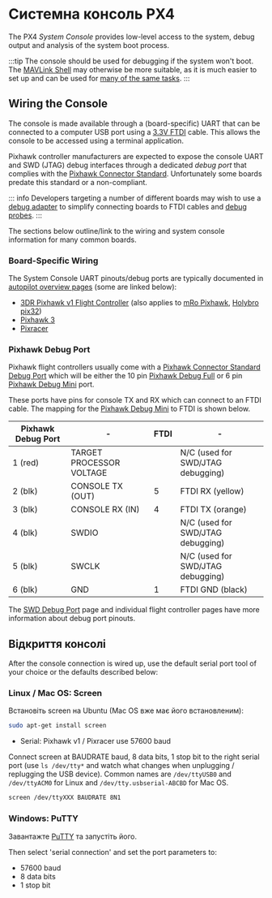 # Системна консоль PX4

The PX4 _System Console_ provides low-level access to the system, debug output and analysis of the system boot process.

:::tip
The console should be used for debugging if the system won't boot. The [MAVLink Shell](../debug/mavlink_shell.md) may otherwise be more suitable, as it is much easier to set up and can be used for [many of the same tasks](../debug/consoles.md#console_vs_shell).
:::

## Wiring the Console

The console is made available through a (board-specific) UART that can be connected to a computer USB port using a [3.3V FTDI](https://www.digikey.com/en/products/detail/TTL-232R-3V3/768-1015-ND/1836393) cable. This allows the console to be accessed using a terminal application.

Pixhawk controller manufacturers are expected to expose the console UART and SWD (JTAG) debug interfaces through a dedicated _debug port_ that complies with the [Pixhawk Connector Standard](#pixhawk_debug_port). Unfortunately some boards predate this standard or a non-compliant.

::: info Developers targeting a number of different boards may wish to use a [debug adapter](../debug/swd_debug.md#debug-adapters) to simplify connecting boards to FTDI cables and [debug probes](../debug/swd_debug.md#debug-probes-for-px4-hardware).
:::

The sections below outline/link to the wiring and system console information for many common boards.

### Board-Specific Wiring

The System Console UART pinouts/debug ports are typically documented in [autopilot overview pages](../flight_controller/index.md) (some are linked below):

- [3DR Pixhawk v1 Flight Controller](../flight_controller/pixhawk.md#console-port) (also applies to [mRo Pixhawk](../flight_controller/mro_pixhawk.md#debug-ports), [Holybro pix32](../flight_controller/holybro_pix32.md#debug-port))
- [Pixhawk 3](../flight_controller/pixhawk3_pro.md#debug-port)
- [Pixracer](../flight_controller/pixracer.md#debug-port)

<a id="pixhawk_debug_port"></a>

### Pixhawk Debug Port

Pixhawk flight controllers usually come with a [Pixhawk Connector Standard Debug Port](../debug/swd_debug.md#pixhawk-connector-standard-debug-ports) which will be either the 10 pin [Pixhawk Debug Full](../debug/swd_debug.md#pixhawk-debug-full) or 6 pin [Pixhawk Debug Mini](../debug/swd_debug.md#pixhawk-debug-mini) port.

These ports have pins for console TX and RX which can connect to an FTDI cable. The mapping for the [Pixhawk Debug Mini](../debug/swd_debug.md#pixhawk-debug-mini) to FTDI is shown below.

| Pixhawk Debug Port | -                        | FTDI | -                                 |
| ------------------ | ------------------------ | ---- | --------------------------------- |
| 1 (red)            | TARGET PROCESSOR VOLTAGE |      | N/C (used for SWD/JTAG debugging) |
| 2 (blk)            | CONSOLE TX (OUT)         | 5    | FTDI RX (yellow)                  |
| 3 (blk)            | CONSOLE RX (IN)          | 4    | FTDI TX (orange)                  |
| 4 (blk)            | SWDIO                    |      | N/C (used for SWD/JTAG debugging) |
| 5 (blk)            | SWCLK                    |      | N/C (used for SWD/JTAG debugging) |
| 6 (blk)            | GND                      | 1    | FTDI GND (black)                  |

The [SWD Debug Port](../debug/swd_debug.md) page and individual flight controller pages have more information about debug port pinouts.

## Відкриття консолі

After the console connection is wired up, use the default serial port tool of your choice or the defaults described below:

### Linux / Mac OS: Screen

Встановіть screen на Ubuntu (Mac OS вже має його встановленим):

```sh
sudo apt-get install screen
```

- Serial: Pixhawk v1 / Pixracer use 57600 baud

Connect screen at BAUDRATE baud, 8 data bits, 1 stop bit to the right serial port (use `ls /dev/tty*` and watch what changes when unplugging / replugging the USB device). Common names are `/dev/ttyUSB0` and `/dev/ttyACM0` for Linux and `/dev/tty.usbserial-ABCBD` for Mac OS.

```sh
screen /dev/ttyXXX BAUDRATE 8N1
```

### Windows: PuTTY

Завантажте [PuTTY](http://www.chiark.greenend.org.uk/~sgtatham/putty/download.html) та запустіть його.

Then select 'serial connection' and set the port parameters to:

- 57600 baud
- 8 data bits
- 1 stop bit
